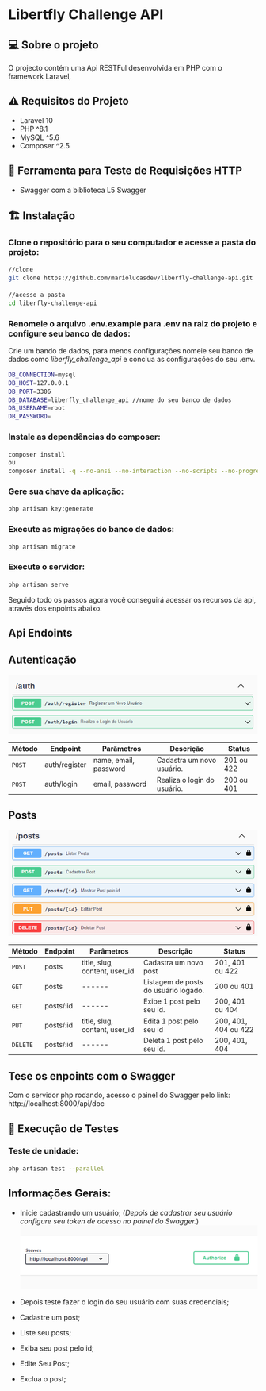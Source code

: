 # Libertfly Challenge API

## 💻 Sobre o projeto

O projecto contém uma Api RESTFul desenvolvida em PHP com o framework Laravel,

## ⚠️ Requisitos do Projeto

-   Laravel 10
-   PHP ^8.1
-   MySQL ^5.6
-   Composer ^2.5

## 🧰 Ferramenta para Teste de Requisições HTTP

-   Swagger com a biblioteca L5 Swagger

## 🏗️ Instalação

### Clone o repositório para o seu computador e acesse a pasta do projeto:

```sh
//clone
git clone https://github.com/mariolucasdev/liberfly-challenge-api.git

//acesso a pasta
cd liberfly-challenge-api
```

### Renomeie o arquivo .env.example para .env na raiz do projeto e configure seu banco de dados:

Crie um bando de dados, para menos configurações nomeie seu banco de dados como _liberfly_challenge_api_ e conclua as configurações do seu .env.

```sh
DB_CONNECTION=mysql
DB_HOST=127.0.0.1
DB_PORT=3306
DB_DATABASE=liberfly_challenge_api //nome do seu banco de dados
DB_USERNAME=root
DB_PASSWORD=
```

### Instale as dependências do composer:

```sh
composer install
ou
composer install -q --no-ansi --no-interaction --no-scripts --no-progress --prefer-dist
```

### Gere sua chave da aplicação:

```sh
php artisan key:generate
```

### Execute as migrações do banco de dados:

```sh
php artisan migrate
```

### Execute o servidor:

```sh
php artisan serve
```

Seguido todo os passos agora você conseguirá acessar os recursos da api, através dos enpoints abaixo.

## Api Endoints

## **Autenticação**

![Swagger Auth Endpoints](readme-files/swagger-auth-endpoints.png)

| Método | Endpoint      | Parâmetros            | Descrição                   | Status     |
| ------ | ------------- | --------------------- | --------------------------- | ---------- |
| `POST` | auth/register | name, email, password | Cadastra um novo usuário.   | 201 ou 422 |
| `POST` | auth/login    | email, password       | Realiza o login do usuário. | 200 ou 401 |

## **Posts**

![Swagger Posts Endpoints](readme-files/swagger-posts-endpoints.png)

| Método   | Endpoint  | Parâmetros                    | Descrição                            | Status               |
| -------- | --------- | ----------------------------- | ------------------------------------ | -------------------- |
| `POST`   | posts     | title, slug, content, user_id | Cadastra um novo post                | 201, 401 ou 422      |
| `GET`    | posts     | ------                        | Listagem de posts do usuário logado. | 200 ou 401           |
| `GET`    | posts/:id | ------                        | Exibe 1 post pelo seu id.            | 200, 401 ou 404      |
| `PUT`    | posts/:id | title, slug, content, user_id | Edita 1 post pelo seu id             | 200, 401, 404 ou 422 |
| `DELETE` | posts/:id | ------                        | Deleta 1 post pelo seu id.           | 200, 401, 404        |

## Tese os enpoints com o Swagger

Com o servidor php rodando, acesso o painel do Swagger pelo link:
http://localhost:8000/api/doc

## 🧪 Execução de Testes

### Teste de unidade:

```sh
php artisan test --parallel
```

## Informações Gerais:

-   Inicie cadastrando um usuário; (_Depois de cadastrar seu usuário configure seu token de acesso no painel do Swagger._)
    ![Butão authorize swagger](readme-files/image.png)

-   Depois teste fazer o login do seu usuário com suas credenciais;
-   Cadastre um post;
-   Liste seu posts;
-   Exiba seu post pelo id;
-   Edite Seu Post;
-   Exclua o post;

